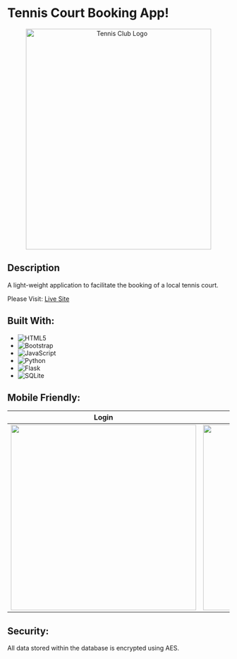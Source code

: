 # Tennis Court Booking App!
<div align="center" style="width:100%;">
  <img src="https://github.com/Bouza1/booking_app/assets/97123953/a755f73a-14c9-4820-82c7-886a1f1ddfc7" alt="Tennis Club Logo" width="420px" height="500px">
</div>

## Description
A light-weight application to facilitate the booking of a local tennis court.

Please Visit: [Live Site](https://tennisbooking.s4820791.repl.co)

## Built With:
- ![HTML5](https://img.shields.io/badge/html5-%23E34F26.svg?style=for-the-badge&logo=html5&logoColor=white)
- ![Bootstrap](https://img.shields.io/badge/bootstrap-%238511FA.svg?style=for-the-badge&logo=bootstrap&logoColor=white)
- ![JavaScript](https://img.shields.io/badge/javascript-%23323330.svg?style=for-the-badge&logo=javascript&logoColor=%23F7DF1E)
- ![Python](https://img.shields.io/badge/python-3670A0?style=for-the-badge&logo=python&logoColor=ffdd54)
- ![Flask](https://img.shields.io/badge/flask-%23000.svg?style=for-the-badge&logo=flask&logoColor=white)
- ![SQLite](https://img.shields.io/badge/sqlite-%2307405e.svg?style=for-the-badge&logo=sqlite&logoColor=white)

## Mobile Friendly:

| Login | Booking |
| --- | --- |
| <img src="https://github.com/Bouza1/booking_app/assets/97123953/b438ecd6-dc00-4505-bde1-4ef54fe24d28" width="420px"> | <img src="https://github.com/Bouza1/booking_app/assets/97123953/4ea2857c-ca1c-4f11-9b0b-46942c29f1c3" width="420px"> |

## Security:
All data stored within the database is encrypted using AES.
